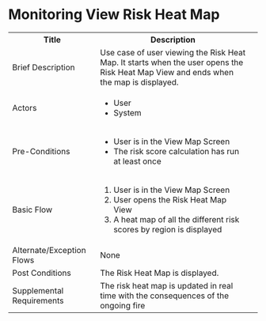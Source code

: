 # Monitoring View Risk Heat Map

<table>
  <tr>
    <th> Title </th>
    <th> Description </th>
  </tr>
  <tr>
    <td> Brief Description </td>
    <td>
      Use case of user viewing the Risk Heat Map. It starts when the user opens the Risk Heat Map View and ends when the map is displayed.
    </td>
  </tr>
  <tr>
    <td> Actors </td>
    <td>
      <ul>
          <li>User</li>
          <li>System</li>
      </ul>
    </td>
  </tr>
  <tr>
    <td> Pre-Conditions </td>
    <td>
      <ul>
          <li>User is in the View Map Screen</li>
          <li>The risk score calculation has run at least once</li>
      </ul>
    </td>
  </tr>
  <tr>
    <td> Basic Flow </td>
    <td>
      <ol>
          <li>User is in the View Map Screen</li>
          <li>User opens the Risk Heat Map View</li>
          <li>A heat map of all the different risk scores by region is displayed</li>
      </ol>
    </td>
  </tr>
  <tr>
    <td> Alternate/Exception Flows </td>
    <td>
      None
    </td>
  <tr>
    <td> Post Conditions </td>
    <td>
        The Risk Heat Map is displayed.
    <td>
  </tr>
  <tr>
    <td>Supplemental Requirements</td>
    <td>The risk heat map is updated in real time with the consequences of the ongoing fire</td>
  </tr>
<table>
